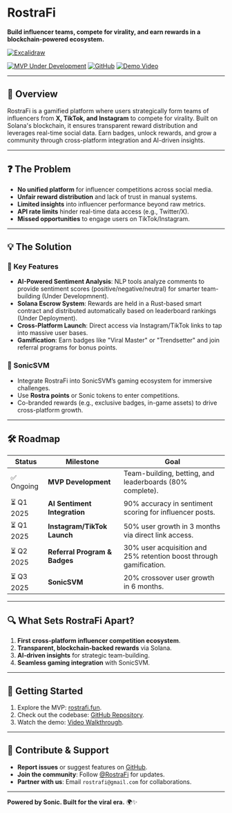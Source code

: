 # RostraFi

**Build influencer teams, compete for virality, and earn rewards in a blockchain-powered ecosystem.**

[![Excalidraw](https://img.shields.io/badge/Excalidraw-Diagram-green)](https://excalidraw.com/#json=uEOWgLwwqzrTE6Sncm_6d,_RVQtjxvT7bYJ08HubGpQA)

[![MVP Under Development](https://img.shields.io/badge/MVP-80%25%20Complete-yellow)](https://rostrafi.fun)
[![GitHub](https://img.shields.io/badge/GitHub-Open--Source-blue)](https://github.com/Rostra-Fi/RostraFi)
[![Demo Video](https://img.shields.io/badge/Demo-Video-red)](https://x.com/Ayushjhax/status/1900184579803156752)

---

## 🚀 Overview

RostraFi is a gamified platform where users strategically form teams of influencers from **X, TikTok, and Instagram** to compete for virality. Built on Solana's blockchain, it ensures transparent reward distribution and leverages real-time social data. Earn badges, unlock rewards, and grow a community through cross-platform integration and AI-driven insights.

---

## ❓ The Problem

- **No unified platform** for influencer competitions across social media.
- **Unfair reward distribution** and lack of trust in manual systems.
- **Limited insights** into influencer performance beyond raw metrics.
- **API rate limits** hinder real-time data access (e.g., Twitter/X).
- **Missed opportunities** to engage users on TikTok/Instagram.

---

## 💡 The Solution

### 🌟 Key Features
- **AI-Powered Sentiment Analysis**: NLP tools analyze comments to provide sentiment scores (positive/negative/neutral) for smarter team-building (Under Developmnent).
- **Solana Escrow System**: Rewards are held in a Rust-based smart contract and distributed automatically based on leaderboard rankings (Under Deployment).
- **Cross-Platform Launch**: Direct access via Instagram/TikTok links to tap into massive user bases.
- **Gamification**: Earn badges like "Viral Master" or "Trendsetter" and join referral programs for bonus points.

### 🤝 SonicSVM
- Integrate RostraFi into SonicSVM’s gaming ecosystem for immersive challenges.
- Use **Rostra points** or Sonic tokens to enter competitions.
- Co-branded rewards (e.g., exclusive badges, in-game assets) to drive cross-platform growth.

---

## 🛠 Roadmap

| Status      | Milestone                                  | Goal                                                                 |
|-------------|--------------------------------------------|----------------------------------------------------------------------|
| ✅ Ongoing  | **MVP Development**                        | Team-building, betting, and leaderboards (80% complete).            |
| ⏳ Q1 2025  | **AI Sentiment Integration**               | 90% accuracy in sentiment scoring for influencer posts.             |
| ⏳ Q1 2025  | **Instagram/TikTok Launch**                | 50% user growth in 3 months via direct link access.                 |
| ⏳ Q2 2025  | **Referral Program & Badges**              | 30% user acquisition and 25% retention boost through gamification.  |
| ⏳ Q3 2025     | **SonicSVM**                   | 20% crossover user growth in 6 months.                              |


---

## 🔍 What Sets RostraFi Apart?
1. **First cross-platform influencer competition ecosystem**.
2. **Transparent, blockchain-backed rewards** via Solana.
3. **AI-driven insights** for strategic team-building.
4. **Seamless gaming integration** with SonicSVM.

---

## 🚦 Getting Started
1. Explore the MVP: [rostrafi.fun](https://rostrafi.fun).
2. Check out the codebase: [GitHub Repository](https://github.com/Rostra-Fi/RostraFi).
3. Watch the demo: [Video Walkthrough](https://x.com/Ayushjhax/status/1900184579803156752).

---

## 🤝 Contribute & Support
- **Report issues** or suggest features on [GitHub](https://github.com/Rostra-Fi/RostraFi/issues).
- **Join the community**: Follow [@RostraFi](https://x.com/RostraFi) for updates.
- **Partner with us**: Email `rostrafi@gmail.com` for collaborations.

---

**Powered by Sonic. Built for the viral era.** 🌍✨
